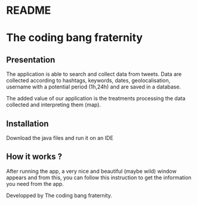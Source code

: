 # README #

# The coding bang fraternity #

## Presentation ##

The application is able to search and collect data from tweets. Data are collected according to hashtags, keywords, dates, geolocalisation, username with a potential period (1h,24h) and are saved in a database.

The added value of our application is the treatments processing the data collected and interpreting them (map).

## Installation ##

Download the java files and run it on an IDE

## How it works ? ##

After running the app, a very nice and beautiful (maybe wild) window appears and from this, you can follow this instruction to get the information you need from the app.


Developped by The coding bang fraternity.